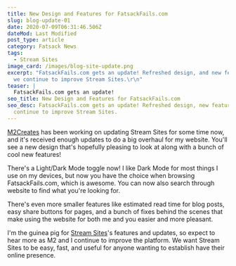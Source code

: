 ```yaml
---
title: New Design and Features for FatsackFails.com
slug: blog-update-01
date: 2020-07-09T06:31:46.506Z
dateMod: Last Modified
post_type: article
category: Fatsack News
tags:
  - Stream Sites
image_card: /images/blog-site-update.png
excerpt: "FatsackFails.com gets an update! Refreshed design, and new features as
  we continue to improve Stream Sites.\r\n"
teaser: |
  FatsackFails.com gets an update!
seo_title: New Design and Features for FatsackFails.com
seo_desc: FatsackFails.com gets an update! Refreshed design, new features as we
  continue to improve Stream Sites.
---
```

[M2Creates](https://twitter.com/m2creates) has been working on updating Stream Sites for some time now, and it's received enough updates to do a big overhaul for my website. You'll see a new design that's hopefully pleasing to look at along with a bunch of cool new features!

There's a Light/Dark Mode toggle now! I like Dark Mode for most things I use on my devices, but now you have the choice when browsing FatsackFails.com, which is awesome. You can now also search through website to find what you're looking for.

There's even more smaller features like estimated read time for blog posts, easy share buttons for pages, and a bunch of fixes behind the scenes that make using the website for both me and you easier and more pleasant.

I'm the guinea pig for [Stream Sites](https://streamsites.xyz)'s features and updates, so expect to hear more as M2 and I continue to improve the platform. We want Stream Sites to be easy, fast, and useful for anyone wanting to establish have their online presence.